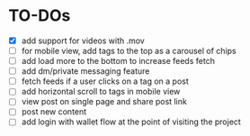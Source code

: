 # TO-DOs
- [x] add support for videos with .mov
- [ ] for mobile view, add tags to the top as a carousel of chips
- [ ] add load more to the bottom to increase feeds fetch
- [ ] add dm/private messaging feature
- [ ] fetch feeds if a user clicks on a tag on a post
- [ ] add horizontal scroll to tags in mobile view
- [ ] view post on single page and share post link
- [ ] post new content
- [ ] add login with wallet flow at the point of visiting the project